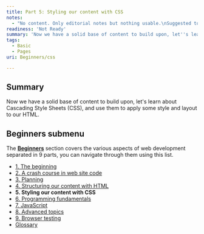 ```yaml
---
title: Part 5: Styling our content with CSS
notes:
  - "No content. Only editorial notes but nothing usable.\nSuggested topics to cover: \n\n reviewing basic CSS anatomy\n look at box model in detail \n setting global styles - look at fonts, resets (normalize.css), sizing headers and other components\n basic layout - float the main and sidebar, to show how floating works, add in clearfix\n Add padding and margins, show how they work\n style the navigation menu\n typography\n look at adding some CSS3 bling, like gradients, rounded corners, etc."
readiness: 'Not Ready'
summary: 'Now we have a solid base of content to build upon, let''s learn about Cascading Style Sheets (CSS), and use them to apply some style and layout to our HTML.'
tags:
  - Basic
  - Pages
uri: Beginners/css

---
```

## Summary

Now we have a solid base of content to build upon, let's learn about Cascading Style Sheets (CSS), and use them to apply some style and layout to our HTML.

## Beginners submenu

The **[Beginners](/Beginners)** section covers the various aspects of web development separated in 9 parts, you can navigate through them using this list.

-   [1. The beginning](/Beginners/the_beginning)
-   [2. A crash course in web site code](/Beginners/crash_course)
-   [3. Planning](/Beginners/planning)
-   [4. Structuring our content with HTML](/Beginners/html)
-   **5. Styling our content with CSS**
-   [6. Programming fundamentals](/Beginners/programming)
-   [7. JavaScript](/Beginners/javascript)
-   [8. Advanced topics](/Beginners/advanced)
-   [9. Browser testing](/Beginners/browser_testing)
-   [Glossary](/Beginners/glossary)

